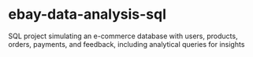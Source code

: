# ebay-data-analysis-sql
SQL project simulating an e-commerce database with users, products, orders, payments, and feedback, including analytical queries for insights
